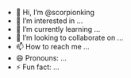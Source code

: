- 👋 Hi, I’m @scorpionking
- 👀 I’m interested in ...
- 🌱 I’m currently learning ...
- 💞️ I’m looking to collaborate on ...
- 📫 How to reach me ...
- 😄 Pronouns: ...
- ⚡ Fun fact: ...

<!---
scorpionking/scorpionking is a ✨ special ✨ repository because its `README.md` (this file) appears on your GitHub profile.
You can click the Preview link to take a look at your changes.
--->

